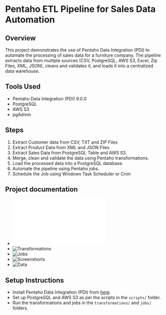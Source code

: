# Pentaho ETL Pipeline for Sales Data Automation

## Overview
This project demonstrates the use of Pentaho Data Integration (PDI) to automate the processing of sales data for a furniture company. The pipeline extracts data from multiple sources (CSV, PostgreSQL, AWS S3, Excel, Zip Files, XML, JSON), cleans and validates it, and loads it into a centralized data warehouse.

## Tools Used
- Pentaho Data Integration (PDI) 9.0.0
- PostgreSQL
- AWS S3
- pgAdmin

## Steps
1. Extract Customer data from CSV, TXT and ZIP Files
2. Extract Product Data from XML and JSON Files
3. Extract Sales Data from PostgreSQL Table and AWS S3.
4. Merge, clean and validate the data using Pentaho transformations.
5. Load the processed data into a PostgreSQL database.
6. Automate the pipeline using Pentaho jobs.
7. Schedule the Job using Windows Task Scheduler or Cron 

## Project documentation
- ![Project Overview](documentation/project_overview.md)
- ![Transformations](transformations)
- ![Jobs](jobs)
- ![Screenshorts](documentation/screenshots)
- ![Data](data)

## Setup Instructions
- Install Pentaho Data Integration (PDI) from [here](https://sourceforge.net/projects/pentaho/).
- Set up PostgreSQL and AWS S3 as per the scripts in the `scripts/` folder.
- Run the transformations and jobs in the `transformations/` and `jobs/` folders.
